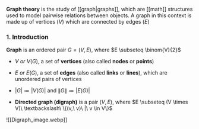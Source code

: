 **Graph theory** is the study of [[graph|graphs]], which are [[math]] structures used to model pairwise relations between objects. A graph in this context is made up of vertices ($V$) which are connected by edges ($E$)

### 1. Introduction

**Graph** is an ordered pair $G = (V, E)$, where $E \subseteq \binom{V}{2}$ 

* $V\ or\ V(G)$, a set of **vertices** (also called **nodes** or **points**)
* $E\ or\ E(G)$, a set of **edges** (also called **links** or **lines**), which are unordered pairs of vertices
* $|G| \coloneqq |V(G)|$ and $\lVert G \rVert \coloneqq |E(G)|$


* **Directed graph (digraph)** is a pair $(V, E)$, where $E \subseteq (V \times V)\ \textbackslash\ \{(v,\ v)\ |\ v \in V\}$

![[Digraph_image.webp]]